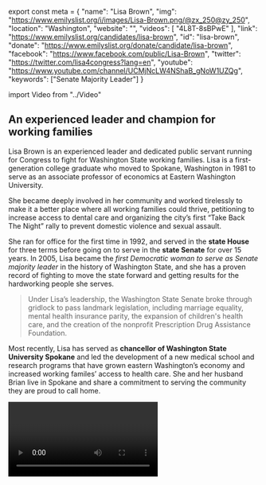 export const meta = {
  "name": "Lisa Brown",
  "img": "https://www.emilyslist.org/i/images/Lisa-Brown.png/@zx_250@zy_250",
  "location": "Washington",
  "website": "",
  "videos": [
    "4L8T-8sBPwE"
  ],
  "link": "https://www.emilyslist.org/candidates/lisa-brown",
  "id": "lisa-brown",
  "donate": "https://www.emilyslist.org/donate/candidate/lisa-brown",
  "facebook": "https://www.facebook.com/public/Lisa-Brown",
  "twitter": "https://twitter.com/lisa4congress?lang=en",
  "youtube": "https://www.youtube.com/channel/UCMjNcLW4NShaB_gNoW1UZQg",
  "keywords": ["Senate Majority Leader"]
}

import Video from "../Video"

## An experienced leader and champion for working families

Lisa Brown is an experienced leader and dedicated public servant running for Congress to fight for Washington State working families. Lisa is a first-generation college graduate who moved to Spokane, Washington in 1981 to serve as an associate professor of economics at Eastern Washington University.

She became deeply involved in her community and worked tirelessly to make it a better place where all working families could thrive, petitioning to increase access to dental care and organizing the city’s first “Take Back The Night” rally to prevent domestic violence and sexual assault.

She ran for office for the first time in 1992, and served in the **state House** for three terms before going on to serve in the **state Senate** for over 15 years. In 2005, Lisa became the _first Democratic woman to serve as Senate majority leader_ in the history of Washington State, and she has a proven record of fighting to move the state forward and getting results for the hardworking people she serves.

> Under Lisa’s leadership, the Washington State Senate broke through gridlock to pass landmark legislation, including marriage equality, mental health insurance parity, the expansion of children's health care, and the creation of the nonprofit Prescription Drug Assistance Foundation.

Most recently, Lisa has served as **chancellor of Washington State University Spokane** and led the development of a new medical school and research programs that have grown eastern Washington’s economy and increased working familes’ access to health care. She and her husband Brian live in Spokane and share a commitment to serving the community they are proud to call home.

<Video id="4L8T-8sBPwE" />


## A fighter dedicated to expanding economic opportunity

Lisa is a fighter running for Congress to expand economic opportunity for eastern Washington working families and to help create good-paying jobs. At a time when Republicans in Congress are attempting to undo all the progress we’ve worked so hard to make, Lisa will fight back and continue her lifelong fight to expand access to quality, affordable health care. She is a trailblazer who will give working families a new voice in Washington and put an end to the agenda that makes it harder to get ahead. Lisa is committed to breaking down the barriers to opportunity that working parents face every day. During her first year in office, as the single mother of a 1-year-old, Lisa had to choose between missing work and taking her son home from daycare when a session ran late without a dinner break. She brought him into the chamber and continued to work as he rested, but a colleague complained — citing a policy that previously hadn’t been applied to fathers — and she was asked to remove her son. When elected, Lisa will be a firece advocate for Washington State working families in Congress.

## An opportunity to flip a seat and take back the House

Lisa is challenging vulnerable Republican incumbent Congresswoman Cathy McMorris Rodgers, an extremist who has worked to advance her party’s dangerous agenda that hurts the working families she was elected to serve. Lisa’s strong grassroots campaign has quickly gained momentum, and this race is a must-win opportunity to flip a seat as we fight to take back the House. McMorris Rodgers is out of touch with eastern Washington working families, and Lisa has what it takes to hold her accountable for her record of failure to bring new leadership to this district. Let’s show Lisa our full support and help flip this seat and send this champion for Washington State to Congress — and take back the House.

